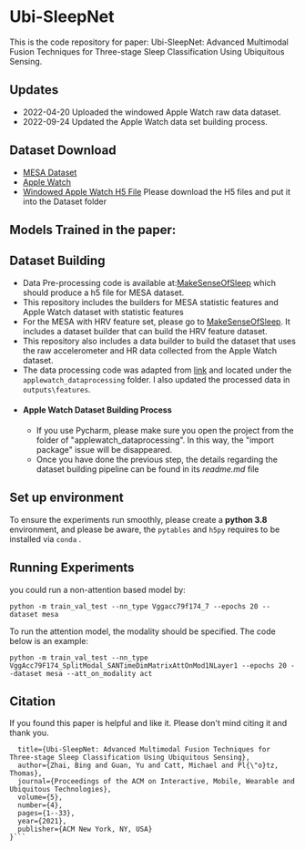 # Ubi-SleepNet
This is the code repository for paper: Ubi-SleepNet: Advanced Multimodal Fusion Techniques for
Three-stage Sleep Classification Using Ubiquitous Sensing.
## Updates
* 2022-04-20 Uploaded the windowed Apple Watch raw data dataset.
* 2022-09-24 Updated the Apple Watch data set building process.
## Dataset Download
* [MESA Dataset](https://sleepdata.org/datasets/mesa)
* [Apple Watch](https://physionet.org/content/sleep-accel/1.0.0/heart_rate/)
* [Windowed Apple Watch H5 File](https://drive.google.com/drive/folders/1GDPVpUZMes8FZz1fieGQt0eYBEiakUke?usp=sharing) Please download the H5 files and put it into the Dataset folder
## Models Trained in the paper:


## Dataset Building
* Data Pre-processing code is available at:[MakeSenseOfSleep](https://github.com/bzhai/multimodal_sleep_stage_benchmark) which should produce a h5 file for MESA dataset.
* This repository includes the builders for MESA statistic features and Apple Watch dataset with statistic features
* For the MESA with HRV feature set, please go to [MakeSenseOfSleep](https://github.com/bzhai/multimodal_sleep_stage_benchmark). It includes a dataset builder that can build the HRV feature dataset.
* This repository also includes a data builder to build the dataset that uses the raw accelerometer
and HR data collected from the Apple Watch dataset.
* The data processing code was adapted from [link](https://github.com/ojwalch/sleep_classifiers.git) and located under the `applewatch_dataprocessing` folder. I also updated the processed data in `outputs\features`.
* #### Apple Watch Dataset Building Process
    * If you use Pycharm, please make sure you open the project from the folder of "applewatch_dataprocessing". In this way, the "import package" issue will be disappeared.
    * Once you have done the previous step, the details regarding the dataset building pipeline can be found in its _readme.md_ file

## Set up environment
To ensure the experiments run smoothly, please create a **python 3.8** environment, and please be aware, the `pytables` and `h5py` requires to be installed via `conda` .

## Running Experiments
you could run a non-attention based model by:

    python -m train_val_test --nn_type Vggacc79f174_7 --epochs 20 --dataset mesa

To run the attention model, the modality should be specified. The code below is an example:

    python -m train_val_test --nn_type VggAcc79F174_SplitModal_SANTimeDimMatrixAttOnMod1NLayer1 --epochs 20 --dataset mesa --att_on_modality act

## Citation 
If you found this paper is helpful and like it. Please don't mind citing it and thank you. 
```@article{zhai2021ubi,
  title={Ubi-SleepNet: Advanced Multimodal Fusion Techniques for Three-stage Sleep Classification Using Ubiquitous Sensing},
  author={Zhai, Bing and Guan, Yu and Catt, Michael and Pl{\"o}tz, Thomas},
  journal={Proceedings of the ACM on Interactive, Mobile, Wearable and Ubiquitous Technologies},
  volume={5},
  number={4},
  pages={1--33},
  year={2021},
  publisher={ACM New York, NY, USA}
}```
